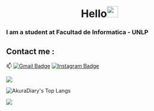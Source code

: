 <h1 align="center">Hello<img src="https://github.com/souvikguria98/souvikguria98/blob/master/Hi.gif" width="30"> </h1>

### I am a student at Facultad de Informatica - UNLP

## Contact me : 
📫 [![Gmail Badge](https://img.shields.io/badge/-diegoph410@gmail.com-blue?style=flat-roundedrectangle&logo=Gmail&logoColor=white&link=mailto:asthiseta@gmail.com)](diegoph410@gmail.com)
[![Instagram Badge](https://img.shields.io/badge/-diegojph___-E4405F?style=flat-roundedrectangle&logo=instagram&logoColor=white&link=https://www.instagram.com/diegojph__/)](https://www.instagram.com/diegojph__/)

<img src="https://user-images.githubusercontent.com/73097560/115834477-dbab4500-a447-11eb-908a-139a6edaec5c.gif"></a>

![AkuraDiary's Top Langs](https://github-readme-stats.vercel.app/api/top-langs/?username=AkuraDiary&theme=tokyonight&layout=compact)

<img src="https://user-images.githubusercontent.com/73097560/115834477-dbab4500-a447-11eb-908a-139a6edaec5c.gif"></a>

